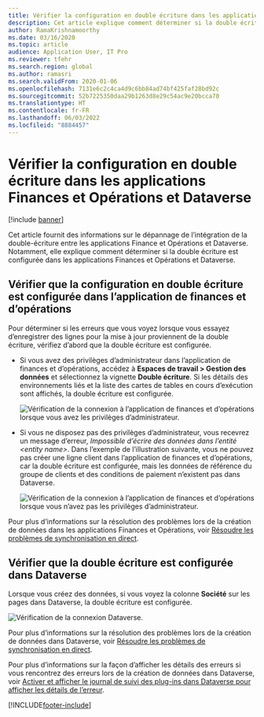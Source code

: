 ```yaml
---
title: Vérifier la configuration en double écriture dans les applications Finances et Opérations et Dataverse
description: Cet article explique comment déterminer si la double écriture est configurée dans les applications Finances et Opérations et Dataverse.
author: RamaKrishnamoorthy
ms.date: 03/16/2020
ms.topic: article
audience: Application User, IT Pro
ms.reviewer: tfehr
ms.search.region: global
ms.author: ramasri
ms.search.validFrom: 2020-01-06
ms.openlocfilehash: 7131e6c2c4ca4d9c6bb84ad74bf425faf28bd92c
ms.sourcegitcommit: 52b7225350daa29b1263d8e29c54ac9e20bcca70
ms.translationtype: HT
ms.contentlocale: fr-FR
ms.lasthandoff: 06/03/2022
ms.locfileid: "8884457"
---
```

# <a name="verify-dual-write-configuration-in-finance-and-operations-apps-and-dataverse"></a>Vérifier la configuration en double écriture dans les applications Finances et Opérations et Dataverse

[!include [banner](../../includes/banner.md)]





Cet article fournit des informations sur le dépannage de l’intégration de la double-écriture entre les applications Finance et Opérations et Dataverse. Notamment, elle explique comment déterminer si la double écriture est configurée dans les applications Finances et Opérations et Dataverse.

## <a name="verify-that-dual-write-is-configured-in-a-finance-and-operations-app"></a>Vérifier que la configuration en double écriture est configurée dans l’application de finances et d’opérations

Pour déterminer si les erreurs que vous voyez lorsque vous essayez d’enregistrer des lignes pour la mise à jour proviennent de la double écriture, vérifiez d’abord que la double écriture est configurée.

+ Si vous avez des privilèges d’administrateur dans l’application de finances et d’opérations, accédez à **Espaces de travail \> Gestion des données** et sélectionnez la vignette **Double écriture**. Si les détails des environnements liés et la liste des cartes de tables en cours d’exécution sont affichés, la double écriture est configurée.

    ![Vérification de la connexion à l’application de finances et d’opérations lorsque vous avez les privilèges d’administrateur.](media/verify_fin_ops_1.png)

+ Si vous ne disposez pas des privilèges d’administrateur, vous recevrez un message d’erreur, *Impossible d’écrire des données dans l’entité \<entity name\>*. Dans l’exemple de l’illustration suivante, vous ne pouvez pas créer une ligne client dans l’application de finances et d’opérations, car la double écriture est configurée, mais les données de référence du groupe de clients et des conditions de paiement n’existent pas dans Dataverse.

    ![Vérification de la connexion à l’application de finances et d’opérations lorsque vous n’avez pas les privilèges d’administrateur.](media/verify_fin_ops_2.png)

Pour plus d’informations sur la résolution des problèmes lors de la création de données dans les applications Finances et Opérations, voir [Résoudre les problèmes de synchronisation en direct](dual-write-troubleshooting-live-sync.md).

## <a name="verify-that-dual-write-is-configured-in-dataverse"></a>Vérifier que la double écriture est configurée dans Dataverse

Lorsque vous créez des données, si vous voyez la colonne **Société** sur les pages dans Dataverse, la double écriture est configurée.

![Vérification de la connexion Dataverse.](media/verify_cds.png)

Pour plus d’informations sur la résolution des problèmes lors de la création de données dans Dataverse, voir [Résoudre les problèmes de synchronisation en direct](dual-write-troubleshooting-live-sync.md).

Pour plus d’informations sur la façon d’afficher les détails des erreurs si vous rencontrez des erreurs lors de la création de données dans Dataverse, voir [Activer et afficher le journal de suivi des plug-ins dans Dataverse pour afficher les détails de l’erreur](dual-write-troubleshooting.md#enable-view-trace).


[!INCLUDE[footer-include](../../../../includes/footer-banner.md)]